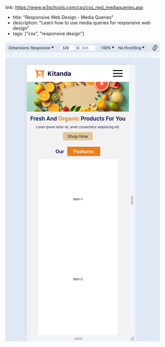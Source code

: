 link: <https://www.w3schools.com/css/css_rwd_mediaqueries.asp>

- title: "Responsive Web Design - Media Queries"
- description: "Learn how to use media queries for responsive web design"
- tags: ["css", "responsive design"]

![alt text](image.png)
